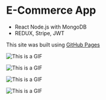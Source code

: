 # E-Commerce App 
- React Node.js with MongoDB
- REDUX, Stripe, JWT

This site was built using [GitHub Pages](https://pages.github.com/)

![This is a GIF](https://ibb.co/qC9NWxC)

![This is a GIF](https://ibb.co/0f32f9G)

![This is a GIF](https://ibb.co/Vts7GS9)

![This is a GIF](https://ibb.co/FJ1HXCY)
